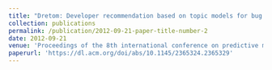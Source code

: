 ```yaml
---
title: "Dretom: Developer recommendation based on topic models for bug resolution"
collection: publications
permalink: /publication/2012-09-21-paper-title-number-2
date: 2012-09-21
venue: 'Proceedings of the 8th international conference on predictive models in software engineering'
paperurl: 'https://dl.acm.org/doi/abs/10.1145/2365324.2365329'
---
```

